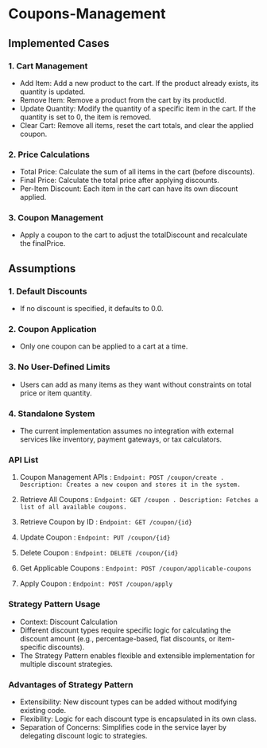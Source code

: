 # Coupons-Management

## Implemented Cases
### 1. Cart Management
- Add Item: Add a new product to the cart. If the product already exists, its quantity is updated.
- Remove Item: Remove a product from the cart by its productId.
- Update Quantity: Modify the quantity of a specific item in the cart. If the quantity is set to 0, the item is removed.
- Clear Cart: Remove all items, reset the cart totals, and clear the applied coupon.
### 2. Price Calculations
- Total Price: Calculate the sum of all items in the cart (before discounts).
- Final Price: Calculate the total price after applying discounts.
- Per-Item Discount: Each item in the cart can have its own discount applied.
### 3. Coupon Management
- Apply a coupon to the cart to adjust the totalDiscount and recalculate the finalPrice.


## Assumptions
### 1. Default Discounts
 - If no discount is specified, it defaults to 0.0.
### 2. Coupon Application
- Only one coupon can be applied to a cart at a time.
### 3. No User-Defined Limits
- Users can add as many items as they want without constraints on total price or item quantity.
### 4. Standalone System
- The current implementation assumes no integration with external services like inventory, payment gateways, or tax calculators.


### API List
1. Coupon Management APIs : `Endpoint: POST /coupon/create . Description: Creates a new coupon and stores it in the system.`

2. Retrieve All Coupons : `Endpoint: GET /coupon . Description: Fetches a list of all available coupons.`

3. Retrieve Coupon by ID : `Endpoint: GET /coupon/{id}`

4. Update Coupon : `Endpoint: PUT /coupon/{id}`

5. Delete Coupon : `Endpoint: DELETE /coupon/{id}`

6. Get Applicable Coupons : `Endpoint: POST /coupon/applicable-coupons`

7. Apply Coupon : `Endpoint: POST /coupon/apply`


### Strategy Pattern Usage
- Context: Discount Calculation
- Different discount types require specific logic for calculating the discount amount (e.g., percentage-based, flat discounts, or item-specific discounts).
- The Strategy Pattern enables flexible and extensible implementation for multiple discount strategies.

### Advantages of Strategy Pattern
- Extensibility: New discount types can be added without modifying existing code.
- Flexibility: Logic for each discount type is encapsulated in its own class.
- Separation of Concerns: Simplifies code in the service layer by delegating discount logic to strategies.
